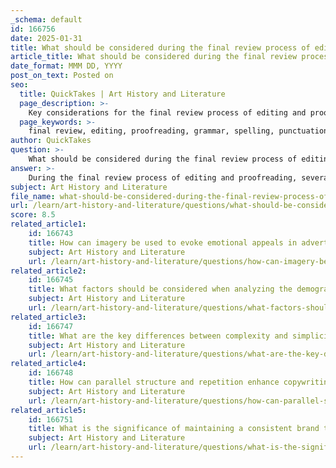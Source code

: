 ```yaml
---
_schema: default
id: 166756
date: 2025-01-31
title: What should be considered during the final review process of editing and proofreading?
article_title: What should be considered during the final review process of editing and proofreading?
date_format: MMM DD, YYYY
post_on_text: Posted on
seo:
  title: QuickTakes | Art History and Literature
  page_description: >-
    Key considerations for the final review process of editing and proofreading include grammar, clarity, consistency, audience analysis, and effective use of rhetorical appeals.
  page_keywords: >-
    final review, editing, proofreading, grammar, spelling, punctuation, clarity, conciseness, style consistency, visual cohesion, audience consideration, rhetorical appeals, read aloud, final proofreading, copy quality, brand integrity
author: QuickTakes
question: >-
    What should be considered during the final review process of editing and proofreading?
answer: >-
    During the final review process of editing and proofreading, several key considerations should be taken into account to ensure the quality and effectiveness of the copy. Here are the main aspects to focus on:\n\n1. **Grammar, Spelling, and Punctuation**: \n   - Ensure that all grammar, spelling, and punctuation are correct. Common mistakes to look for include incorrect verb usage, pronoun errors, and punctuation misuse. These errors can undermine the credibility of the copy and negatively impact the audience's perception of the brand.\n\n2. **Clarity and Conciseness**: \n   - Review the text for clarity. Ensure that the message is straightforward and easy to understand. Remove any redundant phrases or unnecessary jargon that could confuse the reader.\n\n3. **Consistency in Style**: \n   - Check for consistency in tone and style throughout the copy. This includes ensuring that the language aligns with the brand's voice and identity. Consistent branding helps reinforce the message and builds trust with the audience.\n\n4. **Cohesion Between Text and Visuals**: \n   - If the copy is accompanied by visuals, ensure that there is a cohesive relationship between the text and images. The text should complement the visuals and enhance the overall message.\n\n5. **Audience Consideration**: \n   - Keep the target audience in mind. Ensure that the language, tone, and content are appropriate for the intended readers. This may involve adjusting the complexity of the language or the emotional appeal based on audience analysis.\n\n6. **Rhetorical Appeals**: \n   - Evaluate the use of rhetorical appeals—ethos (credibility), logos (logic), and pathos (emotion). Ensure that the copy effectively engages the audience through these appeals, enhancing its persuasive power.\n\n7. **Read Aloud**: \n   - Reading the copy aloud can help identify awkward phrasing, run-on sentences, or areas that may need rewording for better flow. This technique can also help catch errors that may be overlooked when reading silently.\n\n8. **Final Proofreading**: \n   - Conduct a thorough proofreading session to catch any remaining errors. This step is crucial as it serves as the last line of defense against mistakes that could detract from the professionalism of the copy.\n\nBy focusing on these aspects during the final review process, you can enhance the quality of your copy and ensure that it effectively communicates the intended message while maintaining the brand's integrity.
subject: Art History and Literature
file_name: what-should-be-considered-during-the-final-review-process-of-editing-and-proofreading.md
url: /learn/art-history-and-literature/questions/what-should-be-considered-during-the-final-review-process-of-editing-and-proofreading
score: 8.5
related_article1:
    id: 166743
    title: How can imagery be used to evoke emotional appeals in advertising?
    subject: Art History and Literature
    url: /learn/art-history-and-literature/questions/how-can-imagery-be-used-to-evoke-emotional-appeals-in-advertising
related_article2:
    id: 166745
    title: What factors should be considered when analyzing the demographics of an audience?
    subject: Art History and Literature
    url: /learn/art-history-and-literature/questions/what-factors-should-be-considered-when-analyzing-the-demographics-of-an-audience
related_article3:
    id: 166747
    title: What are the key differences between complexity and simplicity in writing style?
    subject: Art History and Literature
    url: /learn/art-history-and-literature/questions/what-are-the-key-differences-between-complexity-and-simplicity-in-writing-style
related_article4:
    id: 166748
    title: How can parallel structure and repetition enhance copywriting?
    subject: Art History and Literature
    url: /learn/art-history-and-literature/questions/how-can-parallel-structure-and-repetition-enhance-copywriting
related_article5:
    id: 166751
    title: What is the significance of maintaining a consistent brand tone in copywriting?
    subject: Art History and Literature
    url: /learn/art-history-and-literature/questions/what-is-the-significance-of-maintaining-a-consistent-brand-tone-in-copywriting
---
```


&nbsp;